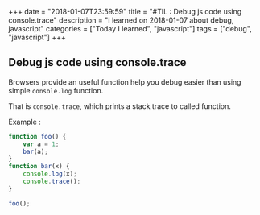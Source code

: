 +++
date = "2018-01-07T23:59:59"
title = "#TIL : Debug js code using console.trace"
description = "I learned on 2018-01-07 about debug, javascript"
categories = ["Today I learned", "javascript"]
tags = ["debug", "javascript"]
+++



## Debug js code using console.trace

Browsers provide an useful function help you debug easier than using simple `console.log` function.

That is `console.trace`, which prints a stack trace to called function.

Example :

```js
function foo() {
	var a = 1;
	bar(a);
}
function bar(x) {
	console.log(x);
	console.trace();
}

foo();
```
